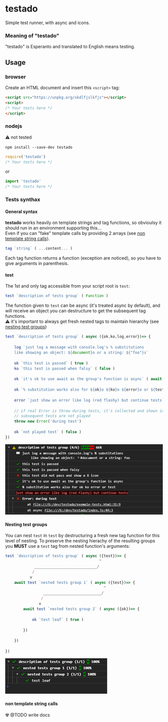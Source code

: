 # testado
Simple test runner, with async and icons.

### Meaning of "testado"
"testado" is Esperanto and translated to English means testing.

## Usage

### browser

Create an HTML document and insert this `<script>` tag:

```html
<script src="https://unpkg.org/skdlfjslkfjs"></script>
<script>
/* Your tests here */
</script>
```

### nodejs
⚠️ not tested

`npm install --save-dev testado`

```javascript
require('testado')
/* Your tests here */
```
or
```javascript
import 'testado'
/* Your tests here */
```

### Tests synthax

#### General syntax

**testado** works heavily on template strings and tag functions, so obvioulsy it should run in an environment supporting this...   
Even if you can "fake" template calls by providing 2 arrays (see [non template string calls](#non-template-string-calls)).

```javascript
tag `string` ( ...content... )
```
Each tag function returns a function (exception are noticed), so you have to give arguments in parenthesis.

#### test
The 1st and only tag accessible from your script root is `test`:

```javascript
test `description of tests group` ( Function )
```
The function given to `test` can be async (it's treated async by default), and will
receive an object you can destructure to get the subsequent tag functions.  
⚠️ it's important to always get fresh nested tags to maintain hierarchy (see [nesting test groups](#nesting-test-groups))

```javascript
test `description of tests group` ( async ({ok,ko,log,error})=> {

	log `just log a message with console.log's % substitutions 
	like showing an object: ${document}o or a string: ${"foo"}s`
	
	ok `this test is passed` ( true )
	ko `this test is passed when falsy` ( false )
	
	ok `it's ok to use await as the group's function is async` ( await true )
	
	ok `% substitution works also for ${ok}o ${ko}o ${error}o or ${test}o` ( true )
	
	error `just show an error like log (red flashy) but continue tests`
	
	// if real Error is throw during tests, it's collected and shown in the result, but
	// subsequent tests are not played
	throw new Error('during test')
	
	ok `not played test` ( false )
})
```
![exemple](exemple.png)

#### Nesting test groups

You can nest `test` in `test` by destructuring a fresh new tag function for this level of nesting.
To preserve the nesting hierachy of the resulting groups you **MUST** use a `test` tag from nested function's arguments:


```javascript
test `description of tests group` ( async ({test})=> {
	                                      ^
	         ____________________________/ 
	        /
	       v
	await test `nested tests group 1` ( async ({test})=> {
		                                    ^
		         __________________________/ 
		        /
		       v
		await test `nested tests group 2` ( async ({ok})=> {

			ok `test leaf` ( true )
		
		})
	
	})
	
})
```
![nesting](nested.png)

#### non template string calls
☢️ @TODO write docs